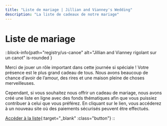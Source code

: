 ```yaml
---
title: "Liste de mariage | Jillian and Vianney's Wedding"
description: "La liste de cadeaux de notre mariage"
---
```


# Liste de mariage

::block-info{path="registry/us-canoe" alt="Jillian and Vianney rigolant sur un canot" is-rounded }

Merci de jouer un rôle important dans cette journée si spéciale ! Votre présence est le plus grand cadeau de tous. Nous avons beaucoup de chance d’avoir de l’amour, des rires et une maison pleine de choses merveilleuses.

Cependant, si vous souhaitez nous offrir un cadeau de mariage, nous avons créé une liste en ligne avec des fonds thématiques afin que vous puissiez contribuer à celui que vous préférez. En cliquant sur le lien, vous accéderez à un nouveau site où des paiements sécurisés peuvent être effectués.

[Accéder à la liste](https://www.hitchd.com/jillianplusvianney){:target="\_blank" :class="button"}
::
